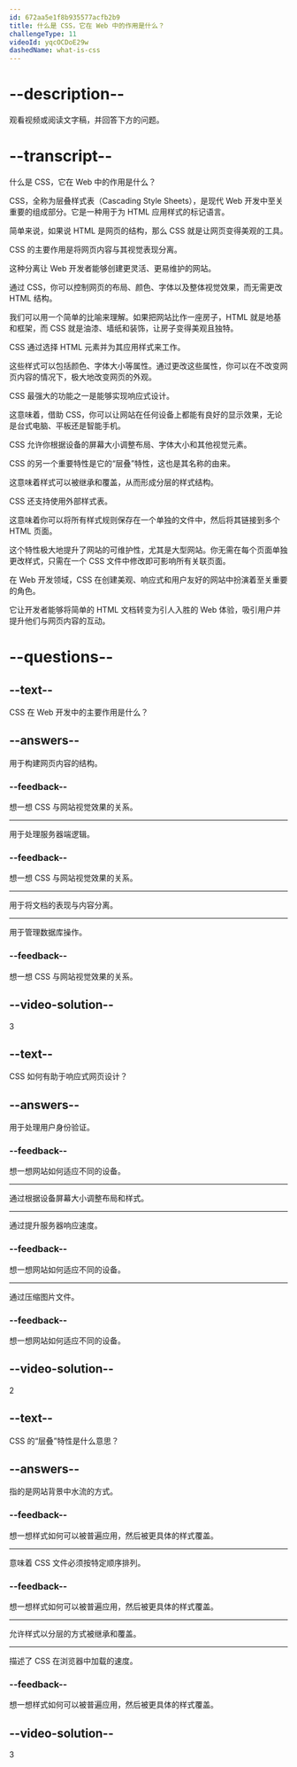 ```yaml
---
id: 672aa5e1f8b935577acfb2b9
title: 什么是 CSS，它在 Web 中的作用是什么？
challengeType: 11
videoId: yqcOCDoE29w
dashedName: what-is-css
---
```


# --description--

观看视频或阅读文字稿，并回答下方的问题。

# --transcript--

什么是 CSS，它在 Web 中的作用是什么？

CSS，全称为层叠样式表（Cascading Style Sheets），是现代 Web 开发中至关重要的组成部分。它是一种用于为 HTML 应用样式的标记语言。

简单来说，如果说 HTML 是网页的结构，那么 CSS 就是让网页变得美观的工具。

CSS 的主要作用是将网页内容与其视觉表现分离。

这种分离让 Web 开发者能够创建更灵活、更易维护的网站。

通过 CSS，你可以控制网页的布局、颜色、字体以及整体视觉效果，而无需更改 HTML 结构。

我们可以用一个简单的比喻来理解。如果把网站比作一座房子，HTML 就是地基和框架，而 CSS 就是油漆、墙纸和装饰，让房子变得美观且独特。

CSS 通过选择 HTML 元素并为其应用样式来工作。

这些样式可以包括颜色、字体大小等属性。通过更改这些属性，你可以在不改变网页内容的情况下，极大地改变网页的外观。

CSS 最强大的功能之一是能够实现响应式设计。

这意味着，借助 CSS，你可以让网站在任何设备上都能有良好的显示效果，无论是台式电脑、平板还是智能手机。

CSS 允许你根据设备的屏幕大小调整布局、字体大小和其他视觉元素。

CSS 的另一个重要特性是它的“层叠”特性，这也是其名称的由来。

这意味着样式可以被继承和覆盖，从而形成分层的样式结构。

CSS 还支持使用外部样式表。

这意味着你可以将所有样式规则保存在一个单独的文件中，然后将其链接到多个 HTML 页面。

这个特性极大地提升了网站的可维护性，尤其是大型网站。你无需在每个页面单独更改样式，只需在一个 CSS 文件中修改即可影响所有关联页面。

在 Web 开发领域，CSS 在创建美观、响应式和用户友好的网站中扮演着至关重要的角色。

它让开发者能够将简单的 HTML 文档转变为引人入胜的 Web 体验，吸引用户并提升他们与网页内容的互动。

# --questions--

## --text--

CSS 在 Web 开发中的主要作用是什么？

## --answers--

用于构建网页内容的结构。

### --feedback--

想一想 CSS 与网站视觉效果的关系。

---

用于处理服务器端逻辑。

### --feedback--

想一想 CSS 与网站视觉效果的关系。

---

用于将文档的表现与内容分离。

---

用于管理数据库操作。

### --feedback--

想一想 CSS 与网站视觉效果的关系。

## --video-solution--

3

## --text--

CSS 如何有助于响应式网页设计？

## --answers--

用于处理用户身份验证。

### --feedback--

想一想网站如何适应不同的设备。

---

通过根据设备屏幕大小调整布局和样式。

---

通过提升服务器响应速度。

### --feedback--

想一想网站如何适应不同的设备。

---

通过压缩图片文件。

### --feedback--

想一想网站如何适应不同的设备。

## --video-solution--

2

## --text--

CSS 的“层叠”特性是什么意思？

## --answers--

指的是网站背景中水流的方式。

### --feedback--

想一想样式如何可以被普遍应用，然后被更具体的样式覆盖。

---

意味着 CSS 文件必须按特定顺序排列。

### --feedback--

想一想样式如何可以被普遍应用，然后被更具体的样式覆盖。

---

允许样式以分层的方式被继承和覆盖。

---

描述了 CSS 在浏览器中加载的速度。

### --feedback--

想一想样式如何可以被普遍应用，然后被更具体的样式覆盖。

## --video-solution--

3

